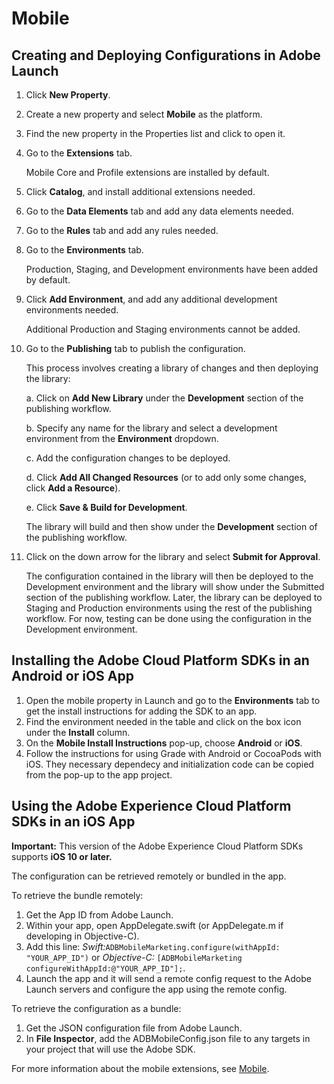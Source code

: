 # Mobile

## Creating and Deploying Configurations in Adobe Launch

1. Click **New Property**. 
2. Create a new property and select **Mobile** as the platform.
3. Find the new property in the Properties list and click to open it.
4. Go to the **Extensions** tab.

   Mobile Core and Profile extensions are installed by default.

5. Click **Catalog**, and install additional extensions needed.
6. Go to the **Data Elements** tab and add any data elements needed.
7. Go to the **Rules** tab and add any rules needed.
8. Go to the **Environments** tab.

   Production, Staging, and Development environments have been added by default.

9. Click **Add Environment**, and add any additional development environments needed.

   Additional Production and Staging environments cannot be added.

10. Go to the **Publishing** tab to publish the configuration.

    This process involves creating a library of changes and then deploying the library:

    a. Click on **Add New Library** under the **Development** section of the publishing workflow.

    b. Specify any name for the library and select a development environment from the **Environment** dropdown.

    c. Add the configuration changes to be deployed.

    d. Click **Add All Changed Resources** \(or to add only some changes, click **Add a Resource**\).

    e. Click **Save & Build for Development**.

    The library will build and then show under the **Development** section of the publishing workflow.

11. Click on the down arrow for the library and select **Submit for Approval**.

    The configuration contained in the library will then be deployed to the Development environment and the library will show under the Submitted section of the publishing workflow. Later, the library can be deployed to Staging and Production environments using the rest of the publishing workflow. For now, testing can be done using the configuration in the Development environment.

## Installing the Adobe Cloud Platform SDKs in an Android or iOS App

1. Open the mobile property in Launch and go to the **Environments** tab to get the install instructions for adding the SDK to an app.
2. Find the environment needed in the table and click on the box icon under the **Install** column.
3. On the **Mobile Install Instructions** pop-up, choose **Android** or **iOS**.
4. Follow the instructions for using Grade with Android or CocoaPods with iOS. They necessary dependecy and initialization code can be copied from the pop-up to the app project.

## Using the Adobe Experience Cloud Platform SDKs in an iOS App

**Important:** This version of the Adobe Experience Cloud Platform SDKs supports **iOS 10 or later.**

The configuration can be retrieved remotely or bundled in the app.

To retrieve the bundle remotely:

1. Get the App ID from Adobe Launch. 
2. Within your app, open AppDelegate.swift \(or AppDelegate.m if developing in Objective-C\). 
3. Add this line: _Swift:_`ADBMobileMarketing.configure(withAppId: "YOUR_APP_ID")` or _Objective-C:_ `[ADBMobileMarketing configureWithAppId:@"YOUR_APP_ID"];`. 
4. Launch the app and it will send a remote config request to the Adobe Launch servers and configure the app using the remote config.

To retrieve the configuration as a bundle:

1. Get the JSON configuration file from Adobe Launch.
2. In **File Inspector**, add the ADBMobileConfig.json file to any targets in your project that will use the Adobe SDK.

For more information about the mobile extensions, see [Mobile](https://docs.adobelaunch.com/~/edit/drafts/-LNQdZtvO7g0JNcLJGiy/publishing/mobile).

